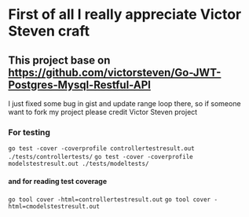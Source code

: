 # First of all I really appreciate Victor Steven craft
## This project base on https://github.com/victorsteven/Go-JWT-Postgres-Mysql-Restful-API 
I just fixed some bug in gist and update range loop there, so if someone want to fork my project please credit Victor Steven project

### For testing 
`go test -cover -coverprofile controllertestresult.out ./tests/controllertests/`
`go test -cover -coverprofile modelstestresult.out ./tests/modeltests/`
#### and for reading test coverage 
`go tool cover -html=controllertestresult.out`
`go tool cover -html=cmodelstestresult.out`